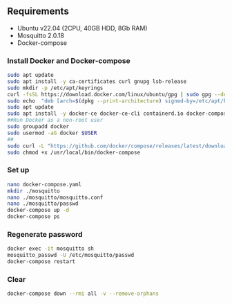 ## Requirements
* Ubuntu v22.04 (2CPU, 40GB HDD, 8Gb RAM)
* Mosquitto 2.0.18
* Docker-compose

### Install Docker and Docker-compose
```BASH
sudo apt update
sudo apt install -y ca-certificates curl gnupg lsb-release
sudo mkdir -p /etc/apt/keyrings
curl -fsSL https://download.docker.com/linux/ubuntu/gpg | sudo gpg --dearmor -o /etc/apt/keyrings/docker.gpg
sudo echo  "deb [arch=$(dpkg --print-architecture) signed-by=/etc/apt/keyrings/docker.gpg] https://download.docker.com/linux/ubuntu  $(lsb_release -cs) stable" | sudo tee /etc/apt/sources.list.d/docker.list > /dev/null
sudo apt update
sudo apt install -y docker-ce docker-ce-cli containerd.io docker-compose-plugin
##Run Docker as a non-root user
sudo groupadd docker
sudo usermod -aG docker $USER
##
sudo curl -L "https://github.com/docker/compose/releases/latest/download/docker-compose-$(uname -s)-$(uname -m)" -o /usr/local/bin/docker-compose
sudo chmod +x /usr/local/bin/docker-compose
```


### Set up
```BASH
nano docker-compose.yaml
mkdir ./mosquitto
nano ./mosquitto/mosquitto.conf
nano ./mosquitto/passwd
docker-compose up -d
docker-compose ps
```
### Regenerate password
```BASH
docker exec -it mosquitto sh
mosquitto_passwd -U /etc/mosquitto/passwd
docker-compose restart
```

### Clear
```BASH
docker-compose down --rmi all -v --remove-orphans
```
